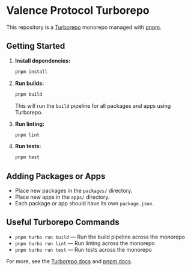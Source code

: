 # Valence Protocol Turborepo

This repository is a [Turborepo](https://turbo.build/) monorepo managed with [pnpm](https://pnpm.io/).

## Getting Started

1. **Install dependencies:**
   ```sh
   pnpm install
   ```

2. **Run builds:**
   ```sh
   pnpm build
   ```
   This will run the `build` pipeline for all packages and apps using Turborepo.

3. **Run linting:**
   ```sh
   pnpm lint
   ```

4. **Run tests:**
   ```sh
   pnpm test
   ```

## Adding Packages or Apps

- Place new packages in the `packages/` directory.
- Place new apps in the `apps/` directory.
- Each package or app should have its own `package.json`.

## Useful Turborepo Commands

- `pnpm turbo run build` — Run the build pipeline across the monorepo
- `pnpm turbo run lint` — Run linting across the monorepo
- `pnpm turbo run test` — Run tests across the monorepo

For more, see the [Turborepo docs](https://turbo.build/repo/docs) and [pnpm docs](https://pnpm.io/).
